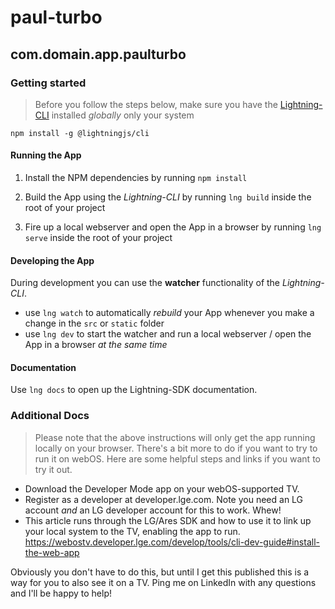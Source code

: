 # paul-turbo

## com.domain.app.paulturbo

### Getting started

> Before you follow the steps below, make sure you have the
[Lightning-CLI](https://rdkcentral.github.io/Lightning-CLI/#/) installed _globally_ only your system

```
npm install -g @lightningjs/cli
```

#### Running the App

1. Install the NPM dependencies by running `npm install`

2. Build the App using the _Lightning-CLI_ by running `lng build` inside the root of your project

3. Fire up a local webserver and open the App in a browser by running `lng serve` inside the root of your project

#### Developing the App

During development you can use the **watcher** functionality of the _Lightning-CLI_.

- use `lng watch` to automatically _rebuild_ your App whenever you make a change in the `src` or  `static` folder
- use `lng dev` to start the watcher and run a local webserver / open the App in a browser _at the same time_

#### Documentation

Use `lng docs` to open up the Lightning-SDK documentation.


### Additional Docs

>Please note that the above instructions will only get the app running locally on your browser. There's a bit more to do 
if you want to try to run it on webOS. Here are some helpful steps and links if you want to try it out.

- Download the Developer Mode app on your webOS-supported TV.
- Register as a developer at developer.lge.com. Note you need an LG account *and* an LG developer account for this to work. Whew!
- This article runs through the LG/Ares SDK and how to use it to link up your local system to the TV, enabling the app to run.
https://webostv.developer.lge.com/develop/tools/cli-dev-guide#install-the-web-app

Obviously you don't have to do this, but until I get this published this is a way for you to also see it on a TV. Ping me on
LinkedIn with any questions and I'll be happy to help!
